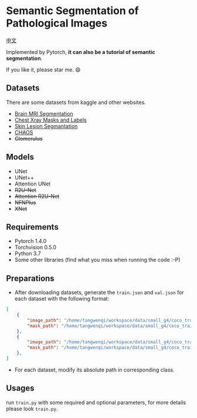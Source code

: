 # Semantic Segmentation of Pathological Images

[中文](./README-zh.md)

Implemented by Pytorch, **it can also be a tutorial of semantic segmentation**.

If you like it, please star me. :smile:

## Datasets

There are some datasets from kaggle and other websites.

- [Brain MRI Segmentation](https://www.kaggle.com/mateuszbuda/lgg-mri-segmentation)
- [Chest Xray Masks and Labels](https://www.kaggle.com/nikhilpandey360/chest-xray-masks-and-labels)
- [Skin Lesion Segmantation](https://challenge.kitware.com/#challenge/583f126bcad3a51cc66c8d9a)
- [CHAOS](https://chaos.grand-challenge.org/Combined_Healthy_Abdominal_Organ_Segmentation/)
- ~~Glomerulus~~

## Models

- UNet
- UNet++
- Attention UNet
- ~~R2U-Net~~
- ~~Attention R2U-Net~~
- ~~NFNPlus~~
- ~~XNet~~

## Requirements

- Pytorch 1.4.0
- Torchvision 0.5.0
- Python 3.7
- Some other libraries (find what you miss when running the code :-P)

## Preparations

- After downloading datasets, generate the `train.json` and `val.json` for each dataset with the following format:
```json
[
    {
        "image_path": "/home/tangwenqi/workspace/data/small_g4/coco_train/JPEGImages/20180550-PASM.jpg",
        "mask_path": "/home/tangwenqi/workspace/data/small_g4/coco_train/Labels/20180550-PASM.png"
    },
    {
        "image_path": "/home/tangwenqi/workspace/data/small_g4/coco_train/JPEGImages/20180620-PASM.jpg",
        "mask_path": "/home/tangwenqi/workspace/data/small_g4/coco_train/Labels/20180620-PASM.png"
    },
]
```
- For each dataset, modify its absolute path in corresponding class. 

## Usages

run `train.py` with some required and optional parameters, for more details please look `train.py`.
